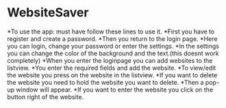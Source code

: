 # WebsiteSaver
*To use the app:
must have follow these lines to use it.
*First you have to register and create a password.
*Then you return to the login page.
*Here you can login, change your password or enter the settings.
*In the settings you can change the color of the background and the text.(this doesnt work completely)
*When you enter the loginpage you can add websites to the listview.
*You enter the required fields and add the website.
*To view/edit the website you press on the website in the listview.
*If you want to delete the website you need to hold the website you want to delete.
*Then a pop-up window will appear.
*If you want to enter the website you click on the button right of the website.
